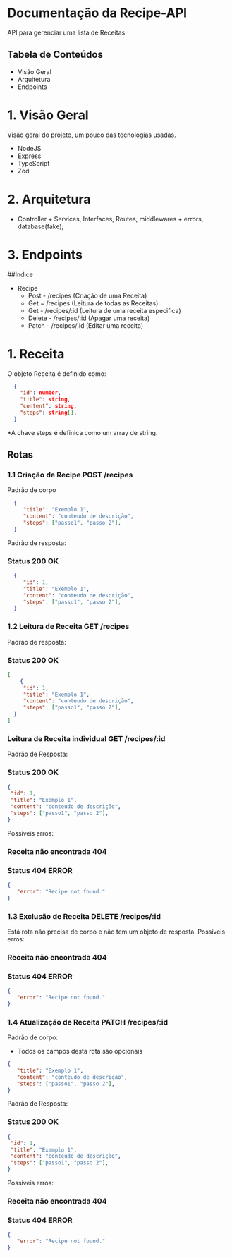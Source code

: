 # Documentação da Recipe-API

 API para gerenciar uma lista de Receitas
## Tabela de Conteúdos
* Visão Geral
* Arquitetura
* Endpoints

# 1. Visão Geral
Visão geral do projeto, um pouco das tecnologias usadas.
* NodeJS
* Express
* TypeScript
* Zod

# 2. Arquitetura
  - Controller + Services, Interfaces, Routes, middlewares + errors, database(fake);

# 3. Endpoints
##Indice
* Recipe
  * Post - /recipes (Criação de uma Receita)
  * Get = /recipes (Leitura de todas as Receitas)
  * Get - /recipes/:id (Leitura de uma receita especifica)
  * Delete - /recipes/:id (Apagar uma receita)
  * Patch - /recipes/:id (Editar uma receita)
 
 
# 1. Receita
O objeto Receita é definido como:
```json
  {
    "id": number,
    "title": string,
    "content": string,
    "steps": string[],
  }
```
*A chave steps é definica como um array de string.

## Rotas
### 1.1 Criação de Recipe POST /recipes
Padrão de corpo
```json
  {
     "title": "Exemplo 1",
     "content": "conteudo de descrição",
     "steps": ["passo1", "passo 2"],
  }

```

Padrão de resposta:
### Status 200 OK
```json
  {
     "id": 1,
     "title": "Exemplo 1",
     "content": "conteudo de descrição",
     "steps": ["passo1", "passo 2"],
  }
```

### 1.2 Leitura de Receita GET /recipes
Padrão de resposta:
### Status 200 OK
```json
[
    {
     "id": 1,
     "title": "Exemplo 1",
     "content": "conteudo de descrição",
     "steps": ["passo1", "passo 2"],
  }
]
```
### Leitura de Receita individual GET /recipes/:id
Padrão de Resposta:
### Status 200 OK
```json
{
 "id": 1,
 "title": "Exemplo 1",
 "content": "conteudo de descrição",
 "steps": ["passo1", "passo 2"],
}
```
Possiveis erros:
### Receita não encontrada 404
### Status 404 ERROR
```json
{
   "error": "Recipe not found."
}
```

### 1.3 Exclusão de Receita DELETE /recipes/:id
Está rota não precisa de corpo e não tem um objeto de resposta.
Possíveis erros:

### Receita não encontrada 404
### Status 404 ERROR
```json
{
   "error": "Recipe not found."
}
```

### 1.4 Atualização de Receita PATCH /recipes/:id
Padrão de corpo:
* Todos os campos desta rota são opcionais
```json
{
   "title": "Exemplo 1",
   "content": "conteudo de descrição",
   "steps": ["passo1", "passo 2"],
}
```

Padrão de Resposta:
### Status 200 OK
```json
{
 "id": 1,
 "title": "Exemplo 1",
 "content": "conteudo de descrição",
 "steps": ["passo1", "passo 2"],
}
```

Possíveis erros:
### Receita não encontrada 404
### Status 404 ERROR
```json
{
   "error": "Recipe not found."
}
```


